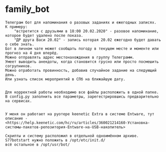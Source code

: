 # family_bot

    Телеграм бот для напоминания о разовых заданиях и ежегодных записях.
    К примеру:
        "встретится с друзьями в 18:00 20.02.2020" - разовое напоминание, которое будет удалено после показа.
        "ДР друга Васи 20.02" - запись которая 20.02 ежегодно будет давать о себе знать.
    Бот в личном чате может сообщать погоду в текущем месте и моменте или прогноз на 4 дня вперёд.
    Можно отправлять адрес местонахождения в группу Телеграмм.
    Умеет выводить анекдоты, когда становится грусно или просто посмешить согрупников.
    Можно отработать провинность, добавив случайное задание на следующий день.
    Или узнать список мероприятий в СПб на ближайшую дату.


    Для корректной работы необходимо все файлы расположить в одной папке.
    В config.py заполнить все параметры, зарегестрировшись предварительно на сервисах.


    У меня он работает на руотере keenetic Extra в системе Entware, тут описание -
    <https://help.keenetic.com/hc/ru/articles/360021214160-Установка-системы-пакетов-репозитория-Entware-на-USB-накопитель>

    Скрипты и систему расположил в отдельной одноимённом архиве.
    S77botstart нужно положить в /opt/etc/init.d/
    всё остальное в /opt/usr/bot/    


